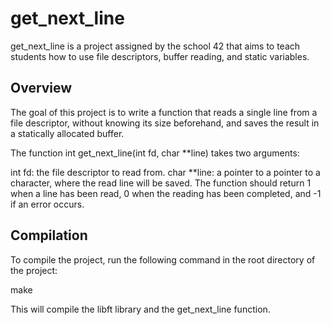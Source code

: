 # get_next_line
get_next_line is a project assigned by the school 42 that aims to teach students how to use file descriptors, buffer reading, and static variables.

## Overview
The goal of this project is to write a function that reads a single line from a file descriptor, without knowing its size beforehand, and saves the result in a statically allocated buffer.

The function int get_next_line(int fd, char **line) takes two arguments:

int fd: the file descriptor to read from.
char **line: a pointer to a pointer to a character, where the read line will be saved.
The function should return 1 when a line has been read, 0 when the reading has been completed, and -1 if an error occurs.

## Compilation
To compile the project, run the following command in the root directory of the project:

make

This will compile the libft library and the get_next_line function.
